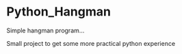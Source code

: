 # Python_Hangman
Simple hangman program... 

Small project to get some more practical python experience
